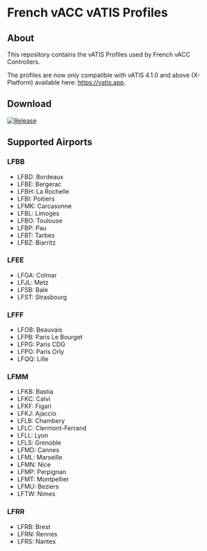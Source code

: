 # French vACC vATIS Profiles

## About

This repository contains the vATIS Profiles used by French vACC Controllers.

The profiles are now only compatible with vATIS 4.1.0 and above (X-Platform) available here: https://vatis.app.

## Download

[![Release](https://img.shields.io/github/v/release/vaccfr/vatis-profiles?style=for-the-badge&color=green)][1]

[1]: https://github.com/vaccfr/vatis-profiles/releases/latest

## Supported Airports

### LFBB

- LFBD: Bordeaux
- LFBE: Bergerac
- LFBH: La Rochelle
- LFBI: Poitiers
- LFMK: Carcasonne
- LFBL: Limoges
- LFBO: Toulouse
- LFBP: Pau
- LFBT: Tarbes
- LFBZ: Biarritz

### LFEE

- LFGA: Colmar
- LFJL: Metz
- LFSB: Bale
- LFST: Strasbourg

### LFFF

- LFOB: Beauvais
- LFPB: Paris Le Bourget
- LFPG: Paris CDG
- LFPO: Paris Orly
- LFQQ: Lille

### LFMM

- LFKB: Bastia
- LFKC: Calvi
- LFKF: Figari
- LFKJ: Ajaccio
- LFLB: Chambery
- LFLC: Clermont-Ferrand
- LFLL: Lyon
- LFLS: Grenoble
- LFMD: Cannes
- LFML: Marseille
- LFMN: Nice
- LFMP: Perpignan
- LFMT: Montpellier
- LFMU: Beziers
- LFTW: Nimes

### LFRR

- LFRB: Brest
- LFRN: Rennes
- LFRS: Nantes
